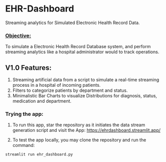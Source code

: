 # EHR-Dashboard
Streaming analytics for Simulated Electronic Health Record Data. 

### <Objective:> 
To simulate a Electronic Health Record Database system, and perform streaming analytics like a hospital administrator would to track operations.

## V1.0 Features:

1. Streaming artificial data from a script to simulate a real-time streaming process in a hospital of incoming patients.
2. Filters to categorize patients by department and status.
3. Minimalistic Bar Charts to visualize Distributions for diagnosis, status, medication and department.

### Trying the app: 

1. To run this app, star the repository as it initiates the data stream generation script and visit the App: https://ehrdashboard.streamlit.app/ 

2. To test the app locally, you may clone the repository and run the command:

`streamlit run ehr_dashboard.py`


